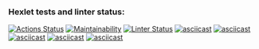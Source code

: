 ### Hexlet tests and linter status:
[![Actions Status](https://github.com/hawkprimarch/frontend-project-lvl1/workflows/hexlet-check/badge.svg)](https://github.com/hawkprimarch/frontend-project-lvl1/actions)
[![Maintainability](https://api.codeclimate.com/v1/badges/a99a88d28ad37a79dbf6/maintainability)](https://codeclimate.com/github/codeclimate/codeclimate/maintainability)
[![Linter Status](https://github.com/hawkprimarch/frontend-project-lvl1/actions/workflows/github-actions-demo/badge.svg)](https://github.com/hawkprimarch/frontend-project-lvl1/actions)
[![asciicast](https://asciinema.org/a/yzXcxYQt9u4XKlGMjAEDZwkYn.svg)](https://asciinema.org/a/yzXcxYQt9u4XKlGMjAEDZwkYn)
[![asciicast](https://asciinema.org/a/RP8GV7FdjkKH2khwKoxVpIxaF.svg)](https://asciinema.org/a/RP8GV7FdjkKH2khwKoxVpIxaF)
[![asciicast](https://asciinema.org/a/sdjYMN3FGOh9FcnlgkMjesMp9.svg)](https://asciinema.org/a/sdjYMN3FGOh9FcnlgkMjesMp9)
[![asciicast](https://asciinema.org/a/L7gJZnQ4dHtdyGLFm3h5RkNAf.svg)](https://asciinema.org/a/L7gJZnQ4dHtdyGLFm3h5RkNAf)
[![asciicast](https://asciinema.org/a/FTYCzkrb8pqjz0mRZHf6tCeTN.svg)](https://asciinema.org/a/FTYCzkrb8pqjz0mRZHf6tCeTN)